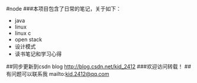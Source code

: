 #node
###本项目包含了日常的笔记，关于如下：
 - java
 - linux
 - linux c
 - open stack
 - 设计模式
 - 读书笔记和学习心得
 
##同步更新到csdn blog http://blog.csdn.net/kid_2412
###欢迎访问转载！
##有问题可以联系我 mailto:kid.2412@qq.com

